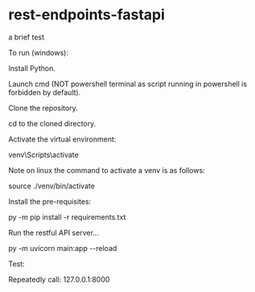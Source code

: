 # rest-endpoints-fastapi
a brief test

To run (windows):

Install Python.

Launch cmd (NOT powershell terminal as script running in powershell is forbidden by default).

Clone the repository.

cd to the cloned directory.

Activate the virtual environment:

venv\Scripts\activate

Note on linux the command to activate a venv is as follows:

source ./venv/bin/activate

Install the pre-requisites:

py -m pip install -r requirements.txt

Run the restful API server...

py -m uvicorn main:app --reload

Test:

Repeatedly call: 127.0.0.1:8000


